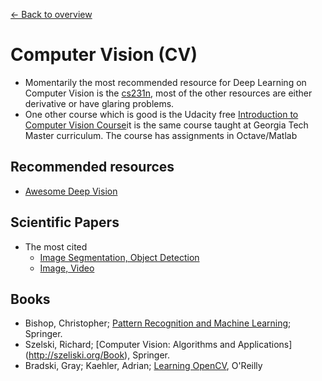 [← Back to overview](../../../)

# Computer Vision (CV)

* Momentarily the most recommended resource for Deep Learning on Computer Vision is the [cs231n](http://cs231n.stanford.edu/), most of the other resources are either derivative or have glaring problems.
* One other course which is good is the Udacity free [Introduction to Computer Vision Course](https://classroom.udacity.com/courses/ud810)it is the same course taught at Georgia Tech Master curriculum. The course has assignments in Octave/Matlab


## Recommended resources
* [Awesome Deep Vision](https://github.com/kjw0612/awesome-deep-vision)

## Scientific Papers
* The most cited
  * [Image Segmentation, Object Detection](https://github.com/terryum/awesome-deep-learning-papers#image-segmentation--object-detection)
  * [Image, Video](https://github.com/terryum/awesome-deep-learning-papers#image--video--etc)
  
## Books
  * Bishop, Christopher; [Pattern Recognition and Machine Learning](http://www.springer.com/in/book/9780387310732); Springer. 
  * Szelski, Richard; [Computer Vision: Algorithms and Applications] (http://szeliski.org/Book), Springer.
  * Bradski, Gray; Kaehler, Adrian; [Learning OpenCV](http://shop.oreilly.com/product/9780596516130.do), O'Reilly
  
